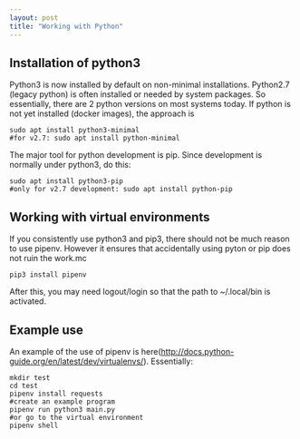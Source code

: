 ```yaml
---
layout: post
title: "Working with Python"
---
```



## Installation of python3

Python3 is now installed by default on non-minimal installations.
Python2.7 (legacy python) is often installed or needed by system packages.
So essentially, there are 2 python versions on most systems today.
If python is not yet installed (docker images), the approach is

```
sudo apt install python3-minimal
#for v2.7: sudo apt install python-minimal
```

The major tool for python development is pip.
Since development is normally under python3, do this:

```
sudo apt install python3-pip
#only for v2.7 development: sudo apt install python-pip
```

## Working with virtual environments

If you consistently use python3 and pip3, there should not be much reason to use pipenv.
However it ensures that accidentally using pyton or pip does not ruin the work.mc

```
pip3 install pipenv
```
After this, you may need logout/login so that the path to ~/.local/bin is activated.

## Example use
An example of the use of pipenv is here(http://docs.python-guide.org/en/latest/dev/virtualenvs/). Essentially:

```
mkdir test
cd test
pipenv install requests
#create an example program 
pipenv run python3 main.py
#or go to the virtual environment
pipenv shell
```




